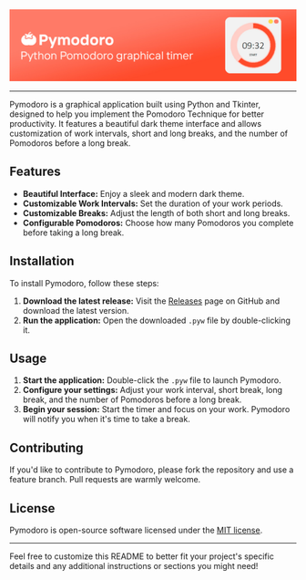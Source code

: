 <div align="center">
  <a href="#"><img src="/preview.jpg?raw=true"/></a>
</div>

---

Pymodoro is a graphical application built using Python and Tkinter, designed to help you implement the Pomodoro Technique for better productivity. It features a beautiful dark theme interface and allows customization of work intervals, short and long breaks, and the number of Pomodoros before a long break.

## Features

- **Beautiful Interface:** Enjoy a sleek and modern dark theme.
- **Customizable Work Intervals:** Set the duration of your work periods.
- **Customizable Breaks:** Adjust the length of both short and long breaks.
- **Configurable Pomodoros:** Choose how many Pomodoros you complete before taking a long break.

## Installation

To install Pymodoro, follow these steps:

1. **Download the latest release:** Visit the [Releases](https://github.com/notakeith/pymodoro/releases) page on GitHub and download the latest version.
2. **Run the application:** Open the downloaded `.pyw` file by double-clicking it.

## Usage

1. **Start the application:** Double-click the `.pyw` file to launch Pymodoro.
2. **Configure your settings:** Adjust your work interval, short break, long break, and the number of Pomodoros before a long break.
3. **Begin your session:** Start the timer and focus on your work. Pymodoro will notify you when it's time to take a break.

## Contributing

If you'd like to contribute to Pymodoro, please fork the repository and use a feature branch. Pull requests are warmly welcome.

## License

Pymodoro is open-source software licensed under the [MIT license](LICENSE).

---

Feel free to customize this README to better fit your project's specific details and any additional instructions or sections you might need!
